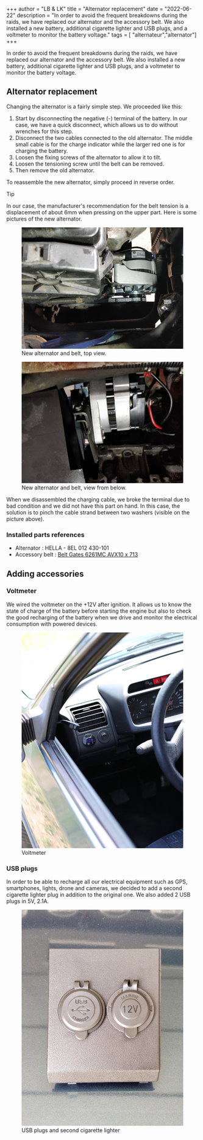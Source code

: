 +++
author = "LB & LK"
title = "Alternator replacement"
date = "2022-06-22"
description = "In order to avoid the frequent breakdowns during the raids, we have replaced our alternator and the accessory belt. We also installed a new battery, additional cigarette lighter and USB plugs, and a voltmeter to monitor the battery voltage."
tags = [ "alternateur","alternator"]
+++

In order to avoid the frequent breakdowns during the raids, we have replaced our alternator and the accessory belt. We also installed a new battery, additional cigarette lighter and USB plugs, and a voltmeter to monitor the battery voltage.

## Alternator replacement

Changing the alternator is a fairly simple step. We proceeded like this:

1. Start by disconnecting the negative (-) terminal of the battery. In our case, we have a quick disconnect, which allows us to do without wrenches for this step.
2. Disconnect the two cables connected to the old alternator. The middle small cable is for the charge indicator while the larger red one is for charging the battery.
3. Loosen the fixing screws of the alternator to allow it to tilt.
4. Loosen the tensioning screw until the belt can be removed.
5. Then remove the old alternator.

To reassemble the new alternator, simply proceed in reverse order.

<span class="badge green">Tip</span>

In our case, the manufacturer's recommendation for the belt tension is a displacement of about 6mm when pressing on the upper part.
Here is some pictures of the new alternator.

<figure>
    <img loading="lazy" class="image-article" src="/images/alternator-replacement/alternator-replacement-1.jpg" alt="Alternator #1">
    <figcaption class="figure-caption">New alternator and belt, top view.</figcaption>
</figure>

<figure>
    <img loading="lazy" class="image-article" src="/images/alternator-replacement/alternator-replacement-2.jpg" alt="Alternator #2">
    <figcaption class="figure-caption">New alternator and belt, view from below.</figcaption>
</figure>

When we disassembled the charging cable, we broke the terminal due to bad condition and we did not have this part on hand. In this case, the solution is to pinch the cable strand between two washers (visible on the picture above).

### Installed parts references
- Alternator : HELLA - 8EL 012 430-101
- Accessory belt : <a class="anchor-link" href="https://www.gates.com/fr/fr/search.p.8532-000000-000000.v.8532-16261.html" target="_blank">Belt Gates 6261MC AVX10 x 713</a>

## Adding accessories
### Voltmeter
We wired the voltmeter on the +12V after ignition. It allows us to know the state of charge of the battery before starting the engine but also to check the good recharging of the battery when we drive and monitor the electrical consumption with powered devices.

<figure>
    <img loading="lazy" class="image-article" src="/images/alternator-replacement/alternator-replacement-4.jpg" alt="Voltmeter">
    <figcaption class="figure-caption">Voltmeter</figcaption>
</figure>

### USB plugs
In order to be able to recharge all our electrical equipment such as GPS, smartphones, lights, drone and cameras, we decided to add a second cigarette lighter plug in addition to the original one. We also added 2 USB plugs in 5V, 2.1A.

<figure>
    <img loading="lazy" class="image-article" src="/images/alternator-replacement/alternator-replacement-3.jpg" alt="USB and cigarette lighter sockets">
    <figcaption class="figure-caption">USB plugs and second cigarette lighter</figcaption>
</figure>